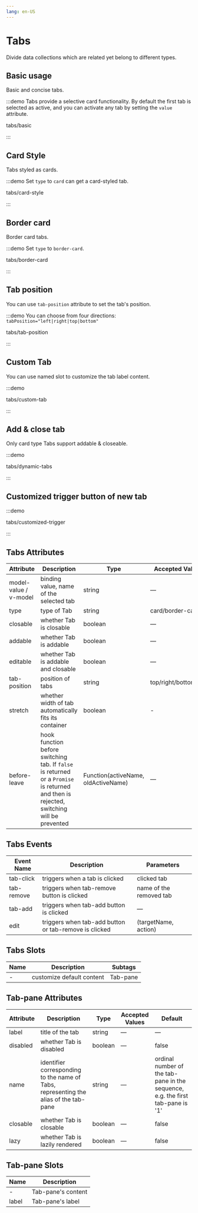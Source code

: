 ```yaml
---
lang: en-US
---
```


# Tabs

Divide data collections which are related yet belong to different types.

<style lang="scss">

:not(.el-tabs--border-card) > .el-tabs__content {
  padding: 32px;
  background-color: #F4F5F7;
  color: #6B778C;
  font-size: 32px;
  font-weight: 600;
}

.el-tabs--right, .el-tabs--left {
  .el-tabs__content {
    height: 100%;
  }
}
</style>

## Basic usage

Basic and concise tabs.

:::demo Tabs provide a selective card functionality. By default the first tab is selected as active, and you can activate any tab by setting the `value` attribute.

tabs/basic

:::

## Card Style

Tabs styled as cards.

:::demo Set `type` to `card` can get a card-styled tab.

tabs/card-style

:::

## Border card

Border card tabs.

:::demo Set `type` to `border-card`.

tabs/border-card

:::

## Tab position

You can use `tab-position` attribute to set the tab's position.

:::demo You can choose from four directions: `tabPosition="left|right|top|bottom"`

tabs/tab-position

:::

## Custom Tab

You can use named slot to customize the tab label content.

:::demo

tabs/custom-tab

:::

## Add & close tab

Only card type Tabs support addable & closeable.

:::demo

tabs/dynamic-tabs

:::

## Customized trigger button of new tab

:::demo

tabs/customized-trigger

:::

## Tabs Attributes

| Attribute             | Description                                                                                                                             | Type                                | Accepted Values       | Default           |
| --------------------- | --------------------------------------------------------------------------------------------------------------------------------------- | ----------------------------------- | --------------------- | ----------------- |
| model-value / v-model | binding value, name of the selected tab                                                                                                 | string                              | —                     | name of first tab |
| type                  | type of Tab                                                                                                                             | string                              | card/border-card      | —                 |
| closable              | whether Tab is closable                                                                                                                 | boolean                             | —                     | false             |
| addable               | whether Tab is addable                                                                                                                  | boolean                             | —                     | false             |
| editable              | whether Tab is addable and closable                                                                                                     | boolean                             | —                     | false             |
| tab-position          | position of tabs                                                                                                                        | string                              | top/right/bottom/left | top               |
| stretch               | whether width of tab automatically fits its container                                                                                   | boolean                             | -                     | false             |
| before-leave          | hook function before switching tab. If `false` is returned or a `Promise` is returned and then is rejected, switching will be prevented | Function(activeName, oldActiveName) | —                     | —                 |

## Tabs Events

| Event Name | Description                                           | Parameters              |
| ---------- | ----------------------------------------------------- | ----------------------- |
| tab-click  | triggers when a tab is clicked                        | clicked tab             |
| tab-remove | triggers when tab-remove button is clicked            | name of the removed tab |
| tab-add    | triggers when tab-add button is clicked               | —                       |
| edit       | triggers when tab-add button or tab-remove is clicked | (targetName, action)    |

## Tabs Slots

| Name | Description               | Subtags  |
| ---- | ------------------------- | -------- |
| -    | customize default content | Tab-pane |

## Tab-pane Attributes

| Attribute | Description                                                                          | Type    | Accepted Values | Default                                                                        |
| --------- | ------------------------------------------------------------------------------------ | ------- | --------------- | ------------------------------------------------------------------------------ |
| label     | title of the tab                                                                     | string  | —               | —                                                                              |
| disabled  | whether Tab is disabled                                                              | boolean | —               | false                                                                          |
| name      | identifier corresponding to the name of Tabs, representing the alias of the tab-pane | string  | —               | ordinal number of the tab-pane in the sequence, e.g. the first tab-pane is '1' |
| closable  | whether Tab is closable                                                              | boolean | —               | false                                                                          |
| lazy      | whether Tab is lazily rendered                                                       | boolean | —               | false                                                                          |

## Tab-pane Slots

| Name  | Description        |
| ----- | ------------------ |
| -     | Tab-pane's content |
| label | Tab-pane's label   |
